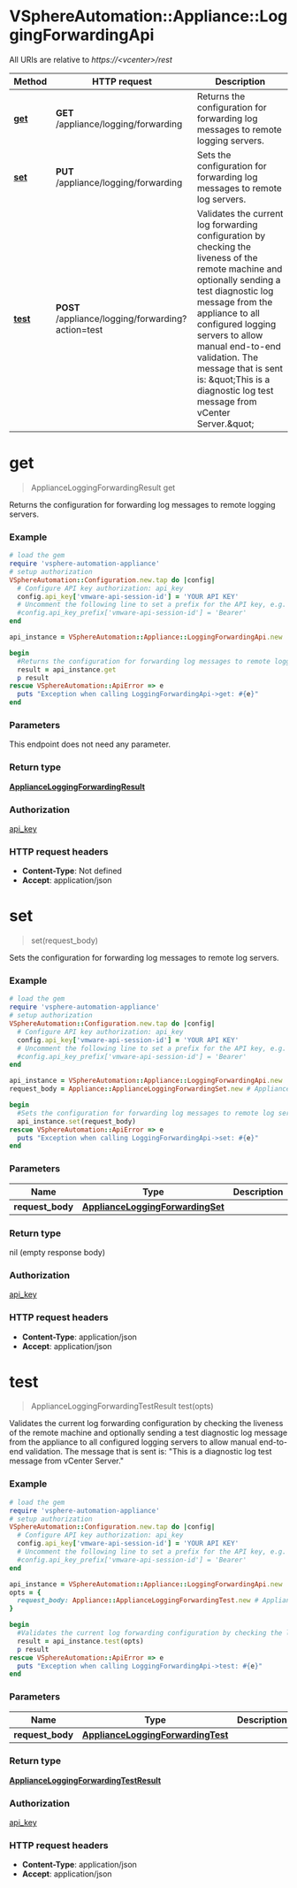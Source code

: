 # VSphereAutomation::Appliance::LoggingForwardingApi

All URIs are relative to *https://&lt;vcenter&gt;/rest*

Method | HTTP request | Description
------------- | ------------- | -------------
[**get**](LoggingForwardingApi.md#get) | **GET** /appliance/logging/forwarding | Returns the configuration for forwarding log messages to remote logging servers.
[**set**](LoggingForwardingApi.md#set) | **PUT** /appliance/logging/forwarding | Sets the configuration for forwarding log messages to remote log servers.
[**test**](LoggingForwardingApi.md#test) | **POST** /appliance/logging/forwarding?action&#x3D;test | Validates the current log forwarding configuration by checking the liveness of the remote machine and optionally sending a test diagnostic log message from the appliance to all configured logging servers to allow manual end-to-end validation. The message that is sent is: \&quot;This is a diagnostic log test message from vCenter Server.\&quot;


# **get**
> ApplianceLoggingForwardingResult get

Returns the configuration for forwarding log messages to remote logging servers.

### Example
```ruby
# load the gem
require 'vsphere-automation-appliance'
# setup authorization
VSphereAutomation::Configuration.new.tap do |config|
  # Configure API key authorization: api_key
  config.api_key['vmware-api-session-id'] = 'YOUR API KEY'
  # Uncomment the following line to set a prefix for the API key, e.g. 'Bearer' (defaults to nil)
  #config.api_key_prefix['vmware-api-session-id'] = 'Bearer'
end

api_instance = VSphereAutomation::Appliance::LoggingForwardingApi.new

begin
  #Returns the configuration for forwarding log messages to remote logging servers.
  result = api_instance.get
  p result
rescue VSphereAutomation::ApiError => e
  puts "Exception when calling LoggingForwardingApi->get: #{e}"
end
```

### Parameters
This endpoint does not need any parameter.

### Return type

[**ApplianceLoggingForwardingResult**](ApplianceLoggingForwardingResult.md)

### Authorization

[api_key](../README.md#api_key)

### HTTP request headers

 - **Content-Type**: Not defined
 - **Accept**: application/json



# **set**
> set(request_body)

Sets the configuration for forwarding log messages to remote log servers.

### Example
```ruby
# load the gem
require 'vsphere-automation-appliance'
# setup authorization
VSphereAutomation::Configuration.new.tap do |config|
  # Configure API key authorization: api_key
  config.api_key['vmware-api-session-id'] = 'YOUR API KEY'
  # Uncomment the following line to set a prefix for the API key, e.g. 'Bearer' (defaults to nil)
  #config.api_key_prefix['vmware-api-session-id'] = 'Bearer'
end

api_instance = VSphereAutomation::Appliance::LoggingForwardingApi.new
request_body = Appliance::ApplianceLoggingForwardingSet.new # ApplianceLoggingForwardingSet | 

begin
  #Sets the configuration for forwarding log messages to remote log servers.
  api_instance.set(request_body)
rescue VSphereAutomation::ApiError => e
  puts "Exception when calling LoggingForwardingApi->set: #{e}"
end
```

### Parameters

Name | Type | Description  | Notes
------------- | ------------- | ------------- | -------------
 **request_body** | [**ApplianceLoggingForwardingSet**](ApplianceLoggingForwardingSet.md)|  | 

### Return type

nil (empty response body)

### Authorization

[api_key](../README.md#api_key)

### HTTP request headers

 - **Content-Type**: application/json
 - **Accept**: application/json



# **test**
> ApplianceLoggingForwardingTestResult test(opts)

Validates the current log forwarding configuration by checking the liveness of the remote machine and optionally sending a test diagnostic log message from the appliance to all configured logging servers to allow manual end-to-end validation. The message that is sent is: \"This is a diagnostic log test message from vCenter Server.\"

### Example
```ruby
# load the gem
require 'vsphere-automation-appliance'
# setup authorization
VSphereAutomation::Configuration.new.tap do |config|
  # Configure API key authorization: api_key
  config.api_key['vmware-api-session-id'] = 'YOUR API KEY'
  # Uncomment the following line to set a prefix for the API key, e.g. 'Bearer' (defaults to nil)
  #config.api_key_prefix['vmware-api-session-id'] = 'Bearer'
end

api_instance = VSphereAutomation::Appliance::LoggingForwardingApi.new
opts = {
  request_body: Appliance::ApplianceLoggingForwardingTest.new # ApplianceLoggingForwardingTest | 
}

begin
  #Validates the current log forwarding configuration by checking the liveness of the remote machine and optionally sending a test diagnostic log message from the appliance to all configured logging servers to allow manual end-to-end validation. The message that is sent is: \"This is a diagnostic log test message from vCenter Server.\"
  result = api_instance.test(opts)
  p result
rescue VSphereAutomation::ApiError => e
  puts "Exception when calling LoggingForwardingApi->test: #{e}"
end
```

### Parameters

Name | Type | Description  | Notes
------------- | ------------- | ------------- | -------------
 **request_body** | [**ApplianceLoggingForwardingTest**](ApplianceLoggingForwardingTest.md)|  | [optional] 

### Return type

[**ApplianceLoggingForwardingTestResult**](ApplianceLoggingForwardingTestResult.md)

### Authorization

[api_key](../README.md#api_key)

### HTTP request headers

 - **Content-Type**: application/json
 - **Accept**: application/json



